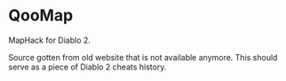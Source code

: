QooMap
======

MapHack for Diablo 2.

Source gotten from old website that is not available anymore.
This should serve as a piece of Diablo 2 cheats history.
